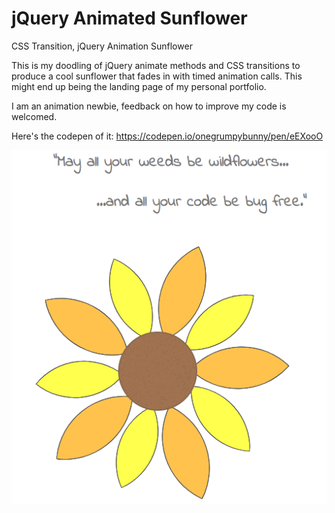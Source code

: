 # jQuery Animated Sunflower
CSS Transition, jQuery Animation Sunflower

This is my doodling of jQuery animate methods and CSS transitions to produce a cool sunflower that fades in with timed animation calls. This might end up being the landing page of my personal portfolio.

I am an animation newbie, feedback on how to improve my code is welcomed.

Here's the codepen of it: https://codepen.io/onegrumpybunny/pen/eEXooO

<img src="https://github.com/OneGrumpyBunny/sunflower/blob/master/ss-sunflower.png">
